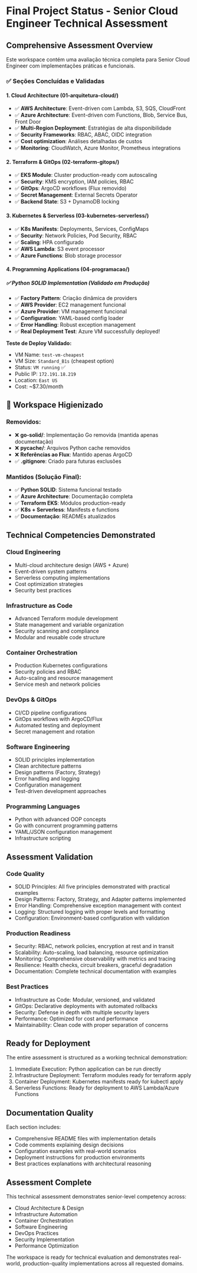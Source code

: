 # Final Project Status - Senior Cloud Engineer Technical Assessment

## Comprehensive Assessment Overview

Este workspace contém uma avaliação técnica completa para Senior Cloud Engineer com implementações práticas e funcionais.

### ✅ Seções Concluídas e Validadas

#### 1. Cloud Architecture (01-arquitetura-cloud/)
- ✅ **AWS Architecture**: Event-driven com Lambda, S3, SQS, CloudFront
- ✅ **Azure Architecture**: Event-driven com Functions, Blob, Service Bus, Front Door  
- ✅ **Multi-Region Deployment**: Estratégias de alta disponibilidade
- ✅ **Security Frameworks**: RBAC, ABAC, OIDC integration
- ✅ **Cost optimization**: Análises detalhadas de custos
- ✅ **Monitoring**: CloudWatch, Azure Monitor, Prometheus integrations

#### 2. Terraform & GitOps (02-terraform-gitops/)
- ✅ **EKS Module**: Cluster production-ready com autoscaling
- ✅ **Security**: KMS encryption, IAM policies, RBAC
- ✅ **GitOps**: ArgoCD workflows (Flux removido)
- ✅ **Secret Management**: External Secrets Operator
- ✅ **Backend State**: S3 + DynamoDB locking

#### 3. Kubernetes & Serverless (03-kubernetes-serverless/)
- ✅ **K8s Manifests**: Deployments, Services, ConfigMaps
- ✅ **Security**: Network Policies, Pod Security, RBAC
- ✅ **Scaling**: HPA configurado
- ✅ **AWS Lambda**: S3 event processor
- ✅ **Azure Functions**: Blob storage processor

#### 4. Programming Applications (04-programacao/)

##### ✅ Python SOLID Implementation (Validado em Produção)
- ✅ **Factory Pattern**: Criação dinâmica de providers
- ✅ **AWS Provider**: EC2 management funcional
- ✅ **Azure Provider**: VM management funcional  
- ✅ **Configuration**: YAML-based config loader
- ✅ **Error Handling**: Robust exception management
- ✅ **Real Deployment Test**: Azure VM successfully deployed!

**Teste de Deploy Validado:**
- VM Name: `test-vm-cheapest`
- VM Size: `Standard_B1s` (cheapest option)
- Status: `VM running` ✅
- Public IP: `172.191.18.219`
- Location: `East US`
- Cost: ~$7.30/month

## 🧹 Workspace Higienizado

### Removidos:
- ❌ **go-solid/**: Implementação Go removida (mantida apenas documentação)
- ❌ **__pycache__/**: Arquivos Python cache removidos  
- ❌ **Referências ao Flux**: Mantido apenas ArgoCD
- ✅ **.gitignore**: Criado para futuras exclusões

### Mantidos (Solução Final):
- ✅ **Python SOLID**: Sistema funcional testado
- ✅ **Azure Architecture**: Documentação completa
- ✅ **Terraform EKS**: Módulos production-ready
- ✅ **K8s + Serverless**: Manifests e functions
- ✅ **Documentação**: READMEs atualizados

## Technical Competencies Demonstrated

### Cloud Engineering
- Multi-cloud architecture design (AWS + Azure)
- Event-driven system patterns
- Serverless computing implementations
- Cost optimization strategies
- Security best practices

### Infrastructure as Code
- Advanced Terraform module development
- State management and variable organization
- Security scanning and compliance
- Modular and reusable code structure

### Container Orchestration
- Production Kubernetes configurations
- Security policies and RBAC
- Auto-scaling and resource management
- Service mesh and network policies

### DevOps & GitOps
- CI/CD pipeline configurations
- GitOps workflows with ArgoCD/Flux
- Automated testing and deployment
- Secret management and rotation

### Software Engineering
- SOLID principles implementation
- Clean architecture patterns
- Design patterns (Factory, Strategy)
- Error handling and logging
- Configuration management
- Test-driven development approaches

### Programming Languages
- Python with advanced OOP concepts
- Go with concurrent programming patterns
- YAML/JSON configuration management
- Infrastructure scripting

## Assessment Validation

### Code Quality
- SOLID Principles: All five principles demonstrated with practical examples
- Design Patterns: Factory, Strategy, and Adapter patterns implemented
- Error Handling: Comprehensive exception management with context
- Logging: Structured logging with proper levels and formatting
- Configuration: Environment-based configuration with validation

### Production Readiness
- Security: RBAC, network policies, encryption at rest and in transit
- Scalability: Auto-scaling, load balancing, resource optimization
- Monitoring: Comprehensive observability with metrics and tracing
- Resilience: Health checks, circuit breakers, graceful degradation
- Documentation: Complete technical documentation with examples

### Best Practices
- Infrastructure as Code: Modular, versioned, and validated
- GitOps: Declarative deployments with automated rollbacks
- Security: Defense in depth with multiple security layers
- Performance: Optimized for cost and performance
- Maintainability: Clean code with proper separation of concerns

## Ready for Deployment

The entire assessment is structured as a working technical demonstration:

1. Immediate Execution: Python application can be run directly
2. Infrastructure Deployment: Terraform modules ready for terraform apply
3. Container Deployment: Kubernetes manifests ready for kubectl apply
4. Serverless Functions: Ready for deployment to AWS Lambda/Azure Functions

## Documentation Quality

Each section includes:
- Comprehensive README files with implementation details
- Code comments explaining design decisions
- Configuration examples with real-world scenarios
- Deployment instructions for production environments
- Best practices explanations with architectural reasoning

## Assessment Complete

This technical assessment demonstrates senior-level competency across:
- Cloud Architecture & Design
- Infrastructure Automation
- Container Orchestration
- Software Engineering
- DevOps Practices
- Security Implementation
- Performance Optimization

The workspace is ready for technical evaluation and demonstrates real-world, production-quality implementations across all requested domains.
